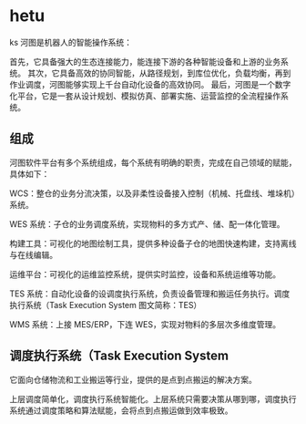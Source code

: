 # hetu

ks 河图是机器人的智能操作系统：

首先，它具备强大的生态连接能力，能连接下游的各种智能设备和上游的业务系统。
其次，它具备高效的协同智能，从路径规划，到库位优化，负载均衡，再到作业调度，河图能够实现上千台自动化设备的高效协同。
最后，河图是一个数字化平台，它是一套从设计规划、模拟仿真、部署实施、运营监控的全流程操作系统。

## 组成

河图软件平台有多个系统组成，每个系统有明确的职责，完成在自己领域的赋能，具体如下：

WCS：整仓的业务分流决策，以及非柔性设备接入控制（机械、托盘线、堆垛机）系统。

WES 系统：子仓的业务调度系统，实现物料的多方式产、储、配一体化管理。

构建工具：可视化的地图绘制工具，提供多种设备子仓的地图快速构建，支持离线与在线编辑。

运维平台：可视化的运维监控系统，提供实时监控，设备和系统运维等功能。

TES 系统：自动化设备的设调度执行系统，负责设备管理和搬运任务执行。调度执行系统（Task Execution System 图文简称：TES）

WMS 系统：上接 MES/ERP，下连 WES，实现对物料的多层次多维度管理。

## 调度执行系统（Task Execution System

它面向仓储物流和工业搬运等行业，提供的是点到点搬运的解决方案。

上层调度简单化，调度执行系统智能化。上层系统只需要决策从哪到哪，调度执行系统通过调度策略和算法赋能，会将点到点搬运做到效率极致。
